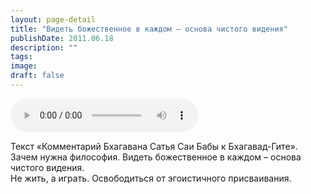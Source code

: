```yaml
---
layout: page-detail
title: "Видеть божественное в каждом – основа чистого видения"
publishDate: 2011.06.18
description: ""
tags:
image:
draft: false
---
```


<audio title="2011.06.18 - Видеть божественное в каждом – основа чистого видения.mp3" src="https://filer-api.advayta.org/v1.0/public/files/74103" controls=""></audio>

 Текст «Комментарий Бхагавана Сатья Саи Бабы к Бхагавад-Гите».  
 Зачем нужна философия. Видеть божественное в каждом – основа чистого видения.  
 Не жить, а играть. Освободиться от эгоистичного присваивания.  

  
